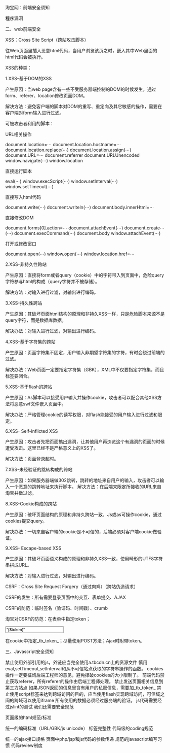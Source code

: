 
淘宝网：前端安全须知

程序漏洞

二、web前端安全

XSS：Cross Site Script（跨站攻击脚本）

往Web页面里插入恶意html代码，当用户浏览该页之时，嵌入其中Web里面的html代码会被执行。


XSS的种类：

1.XSS-基于DOM的XSS

产生原因：当web page含有一些不受服务器端控制的DOM的时候发生，通过form、referer、location修改页面DOM。

解决方法：避免客户端的脚本对DOM的重写、重定向及其它敏感的操作，需要在客户端对form输入进行过滤。

可被攻击者利用的脚本：

URL相关操作

document.location=⋯
document.location.hostname=⋯
document.location.replace(⋯)
document.location.assign(⋯)
document.URL=⋯
document.referrer
document.URLUnencoded
window.navigate(⋯)
window.location

直接运行脚本

eval(⋯)
window.execScript(⋯)
window.setInterval(⋯)
window.setTimeout(⋯)

直接写入html代码

document.write(⋯)
document.writeln(⋯)
document.body.innerHtml=⋯

直接修改DOM

document.forms[0].action=⋯
document.attachEvent(⋯)
document.create⋯(⋯)
document.execCommand(⋯)
document.body
window.attachEvent(⋯)

打开或修改窗口

document.open(⋯)
window.open(⋯)
window.location.href=⋯


2.XSS-非持久性跨站


产生原因：直接将form或者query（cookie）中的字符带入到页面中，危险query字符参与html的构成（query字符并不被存储）。

解决方法：对输入进行过滤，对输出进行编码。


3.XSS-持久性跨站


产生原因：其破坏页面html结构的原理和非持久XSS一样，只是危险脚本来源不是query字符，而是数据库数据。

解决办法：对输入进行过滤，对输出进行编码。


4.XSS-基于字符集的跨站


产生原因：页面字符集不固定，用户输入非期望字符集的字符，有时会绕过前端的过滤。

解决办法：Web页面一定要指定字符集（GBK），XML中不仅要指定字符集，而且标签要闭合。


5.XSS-基于flash的跨站


产生原因：As脚本可以接受用户输入并操作cookie，攻击者可以配合其他XSS方法将恶意swf文件嵌入页面中。

解决办法：严格管理cookie的读写权限，对flash能接受的用户输入进行过滤和限定。


6.XSS- Self-inflicted XSS


产生原因：攻击者先把页面搞出漏洞，让其他用户再浏览这个有漏洞的页面的时候遭受攻击。这里已经不是严格意义上的XSS了。

解决方法：页面登录超时。


7.XSS-未经验证的跳转构成的跨站


产生原因：如果服务器端做302跳转，跳转的地址来自用户的输入，攻击者可以输入一个恶意的跳转地址来执行脚本。
解决方法：在后端来限定所接收的URL来自淘宝并做过滤。


8.XSS-Cookie构成的跨站


产生原因：破坏页面结构的原理和非持久跨站一致，Js或as可操作cookie，通过cookies提交query。

解决办法：一切来自客户端的cookie是不可信的，后端必须对客户端cookie做验证。


9.XSS- Escape-based XSS


产生原因：其破坏页面语义构成的原理和非持久XSS一致，使用畸形的UTF8字符串拼成URL。

解决方法：对输入进行过滤，对输出进行编码。

CSRF：Cross Site Request Forgery（通过肉鸡）（跨站伪造请求）

CSRF的发生：所有需要登录页面中的交互、表单提交、AJAX

CSRF的防范：临时签名（验证码、时间戳）、crumb

淘宝对CSRF的防范：在表单中指定token；

<input type=”hidden” value=”{$token}” name=”_tb_token_”>

在cookie中指定_tb_token_；尽量使用POST方法；Ajax时附带token。

三、Javascript安全须知

禁止使用外部引用的js，外链应当完全使用a.tbcdn.cn上的资源文件 
慎用eval,setTimeout,setInterval和从不可信站点获取的字符串操作的函数。 
cookies操作一定要征询后端工程师的意见，避免撑破cookies的大小限制了。 
前端代码禁止获取referer，所有referer的操作由后端工程师处理。 
禁止发送页面相关信息到第三方站点 
如果JSON返回的信息里含有用户的私密信息，需要加_tb_token_ 
禁止使用script标签来达到跨域访问的目的，应当使用flash实现跨域访问，可信域之间的跨域可以使用iframe 
所有使用的数据必须经过服务端的验证。 
js代码需要经过jslint的测试 
我们还需要安全规范

页面级的html规范/标准

统一的编码标准（URL/GBK/js unicode） 
标签完整性 
代码级的coding规范

统一的ajax接口规格 
页面中php/jsp和js代码的参数传递 
规范的javascript编写习惯 
代码review制度

